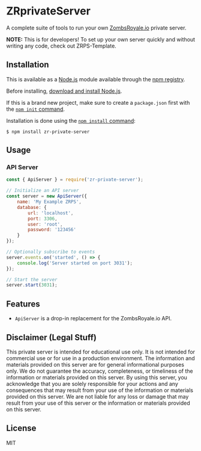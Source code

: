 # ZRprivateServer
A complete suite of tools to run your own [ZombsRoyale.io](https://zombsroyale.io) private server.

**NOTE:** This is for developers! To set up your own server quickly and without writing any code, check out ZRPS-Template.

## Installation

This is available as a [Node.js](https://nodejs.org/en/) module available through the
[npm registry](https://www.npmjs.com/).

Before installing, [download and install Node.js](https://nodejs.org/en/download/).

If this is a brand new project, make sure to create a `package.json` first with
the [`npm init` command](https://docs.npmjs.com/creating-a-package-json-file).

Installation is done using the
[`npm install` command](https://docs.npmjs.com/getting-started/installing-npm-packages-locally):

```console
$ npm install zr-private-server
```

## Usage

### API Server

```js
const { ApiServer } = require('zr-private-server');

// Initialize an API server
const server = new ApiServer({
    name: 'My Example ZRPS',
    database: {
        url: 'localhost',
        port: 3306,
        user: 'root',
        password: '123456'
    }
});

// Optionally subscribe to events
server.events.on('started', () => {
    console.log('Server started on port 3031');
});

// Start the server
server.start(3031);
```

## Features

- ``ApiServer`` is a drop-in replacement for the ZombsRoyale.io API.

## Disclaimer (Legal Stuff)
This private server is intended for educational use only. It is not intended for commercial use or for use in a production environment. The information and materials provided on this server are for general informational purposes only. We do not guarantee the accuracy, completeness, or timeliness of the information or materials provided on this server. By using this server, you acknowledge that you are solely responsible for your actions and any consequences that may result from your use of the information or materials provided on this server. We are not liable for any loss or damage that may result from your use of this server or the information or materials provided on this server.

## License

MIT

